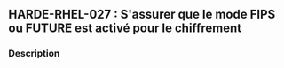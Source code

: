 ## HARDE-RHEL-027 : S'assurer que le mode FIPS ou FUTURE est activé pour le chiffrement

### Description

